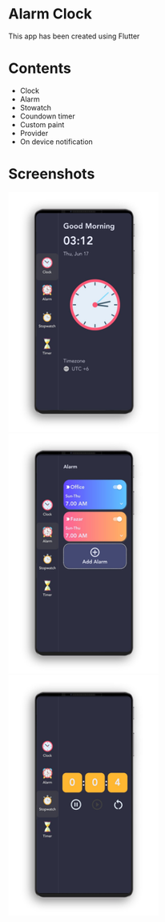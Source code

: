 # Alarm Clock
This app has been created using Flutter

# Contents
* Clock
* Alarm
* Stowatch
* Coundown timer
* Custom paint
* Provider
* On device notification

# Screenshots

<img src="sample/screenshot_1.jpg" width="300" height="480">
<img src="sample/screenshot_2.jpg" width="300" height="480">
<img src="sample/screenshot_3.jpg" width="300" height="480">


